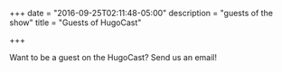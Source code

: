 +++
date = "2016-09-25T02:11:48-05:00"
description = "guests of the show"
title = "Guests of HugoCast"

+++

Want to be a guest on the HugoCast? Send us an email!
